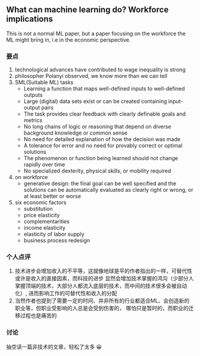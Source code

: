 ## What can machine learning do? Workforce implications

This is not a normal ML paper, but a paper focusing on the workforce the ML might bring in, i.e in the 
economic perspective.


### 要点

1. technological advances have contributed to wage inequality is strong
2. philosopher Polanyi observed, we know more than we can tell 
3. SML(Suitable ML) tasks 
	* Learning a function that maps well-defined inputs to well-defined outputs
	* Large (digital) data sets exist or can be created containing input-output pairs
	* The task provides clear feedback with clearly definable goals and metrics
	* No long chains of logic or reasoning that depend on diverse background knowledge or common sense
	* No need for detailed explanation of how the decision was made
	* A tolerance for error and no need for provably correct or optimal solutions
	* The phenomenon or function being learned should not change rapidly over time
	* No specialized dexterity, physical skills, or mobility required
4. on workforce
	* generative design: the final goal can be well specified and the solutions can be automatically evaluated as clearly right or wrong, or at least better or worse
5. six economic factors
	* substitution
	* price elasticity
	* complementarities
	* income elasticity
	* elasticity of labor supply
	* business process redesign


### 个人点评

1. 技术进步会增加收入的不平等，这就像地球是平的作者指出的一样，可替代性或许是收入的直接因素，而科技的进步
   显然会增加技术掌握的鸿沟（少部分人掌握顶端的技术，大部分人都流入底层的技术，而中间的技术很多会被自动化）,
   进而影响工作的可替代性和收入的分配
2. 当然作者也提到了需要一定的时间、并非所有的行业都适合ML、会创造新的职业等，但职业受影响的人总是会受到伤害的，
   哪怕只是暂时的，而职业的迁移过程也是痛苦的

### 讨论

抽空读一篇非技术的文章，轻松了太多 😀
